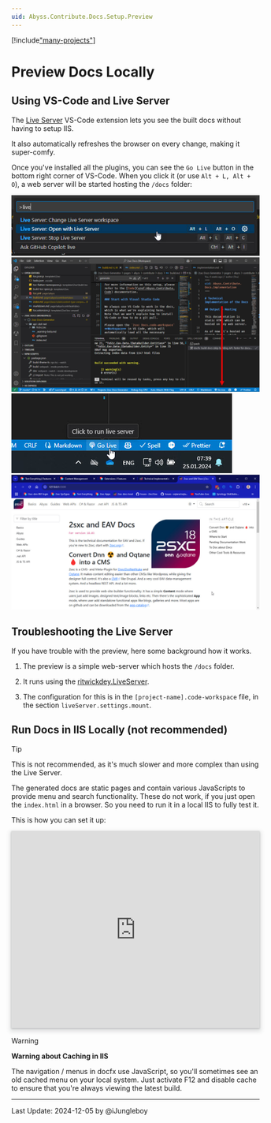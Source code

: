 ```yaml
---
uid: Abyss.Contribute.Docs.Setup.Preview
---
```


[!include["many-projects"](../_docs-for-many-projects.md)]

# Preview Docs Locally

## Using VS-Code and Live Server

The [Live Server](https://marketplace.visualstudio.com/items?itemName=ritwickdey.LiveServer) VS-Code extension
lets you see the built docs without having to setup IIS.

It also automatically refreshes the browser on every change, making it super-comfy.

Once you've installed all the plugins, you can see the `Go Live` button in the bottom right corner of VS-Code.
When you click it (or use `Alt + L, Alt + O`), a web server will be started hosting the `/docs` folder:

<div gallery="vs-code">
    <img src="./assets/live-server-run-from-menu.jpg">
    <img src="./assets/vs-code-go-live.jpg">
    <img src="./assets/live-server-go-live-button.jpg">
    <img src="./assets/preview-docs-in-browser.jpg">
</div>


## Troubleshooting the Live Server

If you have trouble with the preview, here some background how it works.

1. The preview is a simple web-server which hosts the `/docs` folder.

1. It runs using the [ritwickdey.LiveServer](https://marketplace.visualstudio.com/items?itemName=ritwickdey.LiveServer).

1. The configuration for this is in the `[project-name].code-workspace` file, in the section `liveServer.settings.mount`.


## Run Docs in IIS Locally (not recommended)

> [!TIP]
> This is not recommended, as it's much slower and more complex than using the Live Server.

The generated docs are static pages and contain various JavaScripts to provide menu and search functionality.
These do not work, if you just open the `index.html` in a browser.
So you need to run it in a local IIS to fully test it.

This is how you can set it up:

<iframe src="https://azing.org/oqtane/r/RGNE-ePH?embed=1" width="100%" height="400" frameborder="0" allowfullscreen style="box-shadow: 0 1px 3px rgba(60,64,67,.3), 0 4px 8px 3px rgba(60,64,67,.15)"></iframe>

> [!WARNING]
> **Warning about Caching in IIS**
>
> The navigation / menus in docfx use JavaScript,
> so you'll sometimes see an old cached menu on your local system.
> Just activate F12 and disable cache to ensure that you're always viewing the latest build.

---

Last Update: 2024-12-05 by @iJungleboy
